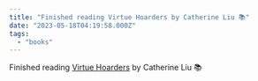 ```yaml
---
title: "Finished reading Virtue Hoarders by Catherine Liu 📚"
date: "2023-05-18T04:19:58.000Z"
tags: 
  - "books"
---
```


Finished reading [Virtue Hoarders](https://micro.blog/books/9781452966045) by Catherine Liu 📚
